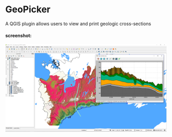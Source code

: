 # GeoPicker

A QGIS plugin allows users to view and print geologic cross-sections

#### screenshot:
![screenshot](screenshot.png)